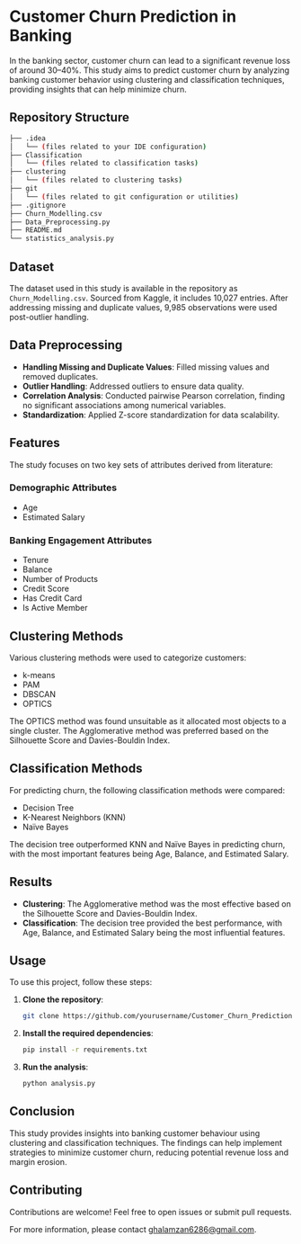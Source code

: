 # Customer Churn Prediction in Banking

In the banking sector, customer churn can lead to a significant revenue loss of around 30–40%. This study aims to predict customer churn by analyzing banking customer behavior using clustering and classification techniques, providing insights that can help minimize churn.

## Repository Structure

```sh
├── .idea
│   └── (files related to your IDE configuration)
├── Classification
│   └── (files related to classification tasks)
├── clustering
│   └── (files related to clustering tasks)
├── git
│   └── (files related to git configuration or utilities)
├── .gitignore
├── Churn_Modelling.csv
├── Data_Preprocessing.py
├── README.md
└── statistics_analysis.py
```



## Dataset

The dataset used in this study is available in the repository as `Churn_Modelling.csv`. Sourced from Kaggle, it includes 10,027 entries. After addressing missing and duplicate values, 9,985 observations were used post-outlier handling.

## Data Preprocessing

- **Handling Missing and Duplicate Values**: Filled missing values and removed duplicates.
- **Outlier Handling**: Addressed outliers to ensure data quality.
- **Correlation Analysis**: Conducted pairwise Pearson correlation, finding no significant associations among numerical variables.
- **Standardization**: Applied Z-score standardization for data scalability.

## Features

The study focuses on two key sets of attributes derived from literature:

### Demographic Attributes

- Age
- Estimated Salary

### Banking Engagement Attributes

- Tenure
- Balance
- Number of Products
- Credit Score
- Has Credit Card
- Is Active Member

## Clustering Methods

Various clustering methods were used to categorize customers:

- k-means
- PAM
- DBSCAN
- OPTICS

The OPTICS method was found unsuitable as it allocated most objects to a single cluster. The Agglomerative method was preferred based on the Silhouette Score and Davies-Bouldin Index.

## Classification Methods

For predicting churn, the following classification methods were compared:

- Decision Tree
- K-Nearest Neighbors (KNN)
- Naïve Bayes

The decision tree outperformed KNN and Naïve Bayes in predicting churn, with the most important features being Age, Balance, and Estimated Salary.

## Results

- **Clustering**: The Agglomerative method was the most effective based on the Silhouette Score and Davies-Bouldin Index.
- **Classification**: The decision tree provided the best performance, with Age, Balance, and Estimated Salary being the most influential features.

## Usage

To use this project, follow these steps:

1. **Clone the repository**:
    ```bash
    git clone https://github.com/yourusername/Customer_Churn_Prediction.git
    ```
2. **Install the required dependencies**:
    ```bash
    pip install -r requirements.txt
    ```
3. **Run the analysis**:
    ```bash
    python analysis.py
    ```

## Conclusion

This study provides insights into banking customer behaviour using clustering and classification techniques. The findings can help implement strategies to minimize customer churn, reducing potential revenue loss and margin erosion.

## Contributing

Contributions are welcome! Feel free to open issues or submit pull requests.

For more information, please contact [ghalamzan6286@gmail.com](mailto:ghalamzan6286@gmail.com).
